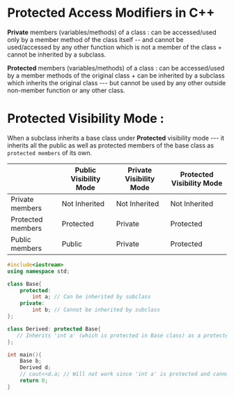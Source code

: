 # Protected Access Modifiers in C++

**Private** members (variables/methods) of a class : can be accessed/used only by a member method of the class itself -- and cannot be used/accessed by any other function which is not a member of the class +  cannot be inherited by a subclass.

**Protected** members (variables/methods) of a class : can be accessed/used by a member methods of the original class + can be inherited by a subclass which inherits the original class ---  but cannot be used by any other outside non-member function or any other class.

# Protected Visibility Mode :

When a subclass inherits a base class under **Protected** visibility mode --- it inherits all the public as well as protected members of the base class as `protected members` of its own.

| 	              |  Public Visibility Mode    |  	Private Visibility Mode  |  	Protected Visibility Mode|
|------------------|----------------------------|-----------------------------|---------------------------------|               
|Private members   |  Not Inherited             | 	    Not Inherited        |      	Not Inherited         |     
|Protected members |  Protected                 |   	Private                  |   Protected                    |
|Public members    |  Public	                   |     Private                 |   Protected         |

```cpp
#include<iostream>
using namespace std;

class Base{
    protected:
        int a; // Can be inherited by subclass
    private:
        int b; // Cannot be inherited by subclass
};

class Derived: protected Base{
   // Inherits 'int a' (which is protected in Base class) as a protected member.
};

int main(){
    Base b;
    Derived d;
    // cout<<d.a; // Will not work since 'int a' is protected and cannot be accessed by any method outside the class directly. The data member “a” can only be accessed by a member function of the “derived” class but not outside the class.
    return 0;
}
```